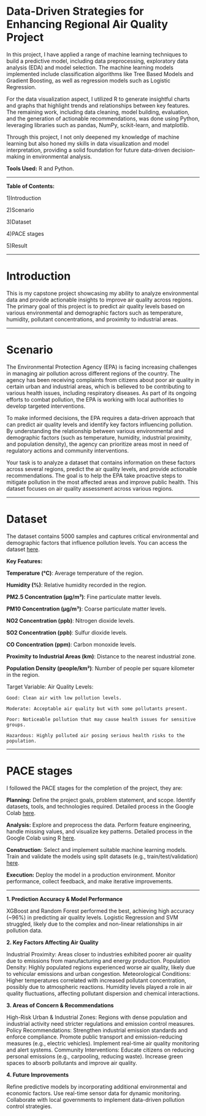 # **Data-Driven Strategies for Enhancing Regional Air Quality Project**

In this project, I have applied a range of machine learning techniques to build a predictive model, including data preprocessing, exploratory data analysis (EDA) and model selection. The machine learning models implemented include classification algorithms like Tree Based Models and Gradient Boosting, as well as regression models such as Logistic Regression.

For the data visualization aspect, I utilized R to generate insightful charts and graphs that highlight trends and relationships between key features. The remaining work, including data cleaning, model building, evaluation, and the generation of actionable recommendations, was done using Python, leveraging libraries such as pandas, NumPy, scikit-learn, and matplotlib.

Through this project, I not only deepened my knowledge of machine learning but also honed my skills in data visualization and model interpretation, providing a solid foundation for future data-driven decision-making in environmental analysis.

**Tools Used:** R and Python.

---
**Table of Contents:**

1)Introduction

2)Scenario

3)Dataset
   
4)PACE stages

5)Result

---
# Introduction

This is my capstone project showcasing my ability to analyze environmental data and provide actionable insights to improve air quality across regions. The primary goal of this project is to predict air quality levels based on various environmental and demographic factors such as temperature, humidity, pollutant concentrations, and proximity to industrial areas.

---
# Scenario

The Environmental Protection Agency (EPA) is facing increasing challenges in managing air pollution across different regions of the country. The agency has been receiving complaints from citizens about poor air quality in certain urban and industrial areas, which is believed to be contributing to various health issues, including respiratory diseases. As part of its ongoing efforts to combat pollution, the EPA is working with local authorities to develop targeted interventions.

To make informed decisions, the EPA requires a data-driven approach that can predict air quality levels and identify key factors influencing pollution. By understanding the relationship between various environmental and demographic factors (such as temperature, humidity, industrial proximity, and population density), the agency can prioritize areas most in need of regulatory actions and community interventions.

Your task is to analyze a dataset that contains information on these factors across several regions, predict the air quality levels, and provide actionable recommendations. The goal is to help the EPA take proactive steps to mitigate pollution in the most affected areas and improve public health.
This dataset focuses on air quality assessment across various regions.

---
# Dataset 

The dataset contains 5000 samples and captures critical environmental and demographic factors that influence pollution levels. You can access the dataset [here](https://github.com/Sreeja0522/Data-Analytics-Project---Pollution-Dataset/blob/main/pollution_dataset.csv).


**Key Features:**

**Temperature (°C)**: Average temperature of the region.

 **Humidity (%)**:  Relative humidity recorded in the region.

 **PM2.5 Concentration (µg/m³)**:  Fine particulate matter levels.

 **PM10 Concentration (µg/m³)**:  Coarse particulate matter levels.

 **NO2 Concentration (ppb)**:  Nitrogen dioxide levels.

 **SO2 Concentration (ppb)**:  Sulfur dioxide levels.

 **CO Concentration (ppm)**:  Carbon monoxide levels.

 **Proximity to Industrial Areas (km)**:  Distance to the nearest industrial zone.

 **Population Density (people/km²)**:  Number of people per square kilometer in the region.


Target Variable: Air Quality Levels:

    Good: Clean air with low pollution levels.

    Moderate: Acceptable air quality but with some pollutants present.

    Poor: Noticeable pollution that may cause health issues for sensitive groups.

    Hazardous: Highly polluted air posing serious health risks to the population.

---

# PACE stages

I followed the PACE stages for the completion of the project, they are:

**Planning:** Define the project goals, problem statement, and scope. Identify datasets, tools, and technologies required. Detailed process in the Google Colab [here](https://github.com/Sreeja0522/Data-Analytics-Project---Pollution-Dataset/blob/main/Plan%26Analyze1.ipynb).

**Analysis:** Explore and preprocess the data. Perform feature engineering, handle missing values, and visualize key patterns. Detailed process in the Google Colab using R  [here](https://github.com/Sreeja0522/Data-Analytics-Project---Pollution-Dataset/blob/main/EDA_using_R.ipynb).

**Construction**: Select and implement suitable machine learning models. Train and validate the models using split datasets (e.g., train/test/validation) [here](https://github.com/Sreeja0522/Data-Analytics-Project---Pollution-Dataset/blob/main/Execution%26Accuracy.ipynb).

**Execution:** Deploy the model in a production environment. Monitor performance, collect feedback, and make iterative improvements.

---
**1. Prediction Accuracy & Model Performance**

XGBoost and Random Forest performed the best, achieving high accuracy (~96%) in predicting air quality levels.
Logistic Regression and SVM struggled, likely due to the complex and non-linear relationships in air pollution data.

**2. Key Factors Affecting Air Quality**

Industrial Proximity: Areas closer to industries exhibited poorer air quality due to emissions from manufacturing and energy production.
Population Density: Highly populated regions experienced worse air quality, likely due to vehicular emissions and urban congestion.
Meteorological Conditions:
Higher temperatures correlated with increased pollutant concentration, possibly due to atmospheric reactions.
Humidity levels played a role in air quality fluctuations, affecting pollutant dispersion and chemical interactions.

**3. Areas of Concern & Recommendations** 

High-Risk Urban & Industrial Zones: Regions with dense population and industrial activity need stricter regulations and emission control measures.
Policy Recommendations:
Strengthen industrial emission standards and enforce compliance.
Promote public transport and emission-reducing measures (e.g., electric vehicles).
Implement real-time air quality monitoring and alert systems.
Community Interventions:
Educate citizens on reducing personal emissions (e.g., carpooling, reducing waste).
Increase green spaces to absorb pollutants and improve air quality.

**4. Future Improvements**

Refine predictive models by incorporating additional environmental and economic factors.
Use real-time sensor data for dynamic monitoring.
Collaborate with local governments to implement data-driven pollution control strategies.
